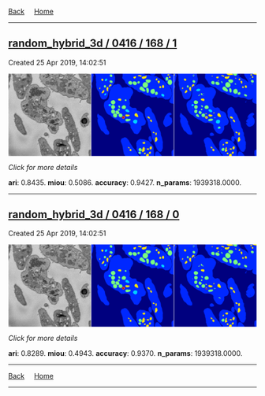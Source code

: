
[Back](..)&nbsp;&nbsp;&nbsp;&nbsp;&nbsp;[Home](https://leapmanlab.github.io/snapshots)

---

<div class="summary"><a href="1"><h2>random_hybrid_3d / 0416 / 168 / 1</h2></a><p>Created 25 Apr 2019, 14:02:51
</p><a href="1"><img src="1/media/summary.png" align="center"></a><p>
<i>Click for more details</i>
</p></div>

**ari**: 0.8435. **miou**: 0.5086. **accuracy**: 0.9427. **n_params**: 1939318.0000. 

---

<div class="summary"><a href="0"><h2>random_hybrid_3d / 0416 / 168 / 0</h2></a><p>Created 25 Apr 2019, 14:02:51
</p><a href="0"><img src="0/media/summary.png" align="center"></a><p>
<i>Click for more details</i>
</p></div>

**ari**: 0.8289. **miou**: 0.4943. **accuracy**: 0.9370. **n_params**: 1939318.0000. 

---

[Back](..)&nbsp;&nbsp;&nbsp;&nbsp;&nbsp;[Home](https://leapmanlab.github.io/snapshots)

---